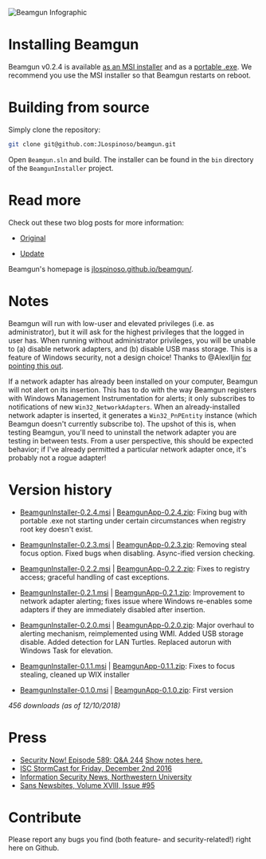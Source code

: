 ![Beamgun Infographic](https://github.com/JLospinoso/beamgun/raw/master/Readme.png)

Installing Beamgun
==

Beamgun v0.2.4 is available
[as an MSI installer](https://s3.amazonaws.com/net.lospi.beamgun/BeamgunInstaller-0.2.4.msi)
and as a [portable .exe](https://s3.amazonaws.com/net.lospi.beamgun/BeamgunApp-0.2.4.zip).
We recommend you use the MSI installer so that Beamgun restarts
on reboot.

Building from source
==

Simply clone the repository:
```sh
git clone git@github.com:JLospinoso/beamgun.git
```

Open `Beamgun.sln` and build. The installer can be found in the `bin` directory of the `BeamgunInstaller` project.

Read more
==

Check out these two blog posts for more information:

* [Original](https://jlospinoso.github.io/infosec/usb%20rubber%20ducky/c%23/clr/wpf/.net/security/2016/11/15/usb-rubber-ducky-defeat.html)

* [Update](https://jlospinoso.github.io/infosec/usb%20rubber%20ducky/lan%20turtle/c%23/clr/wpf/.net/security/2016/11/30/beamgun-update-poison-tap.html)

Beamgun's homepage is [jlospinoso.github.io/beamgun/](https://jlospinoso.github.io/beamgun).

Notes
==
Beamgun will run with low-user and elevated privileges (i.e. as administrator), but it will ask for the highest privileges that the logged in user has. When running without administrator privileges, you will be unable to (a) disable network adapters, and (b) disable USB mass storage. This is a feature of Windows security, not a design choice! Thanks to @AlexIljin [for pointing this out](https://github.com/JLospinoso/beamgun/issues/7).

If a network adapter has already been installed on your computer, Beamgun will not alert on its insertion. This has to do with the way Beamgun registers with Windows Management Instrumentation for alerts; it only subscribes to notifications of new `Win32_NetworkAdapters`. When an already-installed network adapter is inserted, it generates a `Win32_PnPEntity` instance (which Beamgun doesn't currently subscribe to). The upshot of this is, when testing Beamgun, you'll need to uninstall the network adapter you are testing in between tests. From a user perspective, this should be expected behavior; if I've already permitted a particular network adapter once, it's probably not a rogue adapter!

Version history
==
* [BeamgunInstaller-0.2.4.msi](https://s3.amazonaws.com/net.lospi.beamgun/BeamgunInstaller-0.2.4.msi) | [BeamgunApp-0.2.4.zip](https://s3.amazonaws.com/net.lospi.beamgun/BeamgunApp-0.2.4.zip): Fixing bug with portable .exe not starting under certain circumstances when registry root key doesn't exist.

* [BeamgunInstaller-0.2.3.msi](https://s3.amazonaws.com/net.lospi.beamgun/BeamgunInstaller-0.2.3.msi) | [BeamgunApp-0.2.3.zip](https://s3.amazonaws.com/net.lospi.beamgun/BeamgunApp-0.2.3.zip): Removing steal focus option. Fixed bugs when disabling. Async-ified version checking.

* [BeamgunInstaller-0.2.2.msi](https://s3.amazonaws.com/net.lospi.beamgun/BeamgunInstaller-0.2.2.msi) | [BeamgunApp-0.2.2.zip](https://s3.amazonaws.com/net.lospi.beamgun/BeamgunApp-0.2.2.zip): Fixes to registry access; graceful handling of cast exceptions.

* [BeamgunInstaller-0.2.1.msi](https://s3.amazonaws.com/net.lospi.beamgun/BeamgunInstaller-0.2.1.msi) | [BeamgunApp-0.2.1.zip](https://s3.amazonaws.com/net.lospi.beamgun/BeamgunApp-0.2.1.zip): Improvement to network adapter alerting; fixes issue where Windows re-enables some adapters if they are immediately disabled after insertion.

* [BeamgunInstaller-0.2.0.msi](https://s3.amazonaws.com/net.lospi.beamgun/BeamgunInstaller-0.2.0.msi) | [BeamgunApp-0.2.0.zip](https://s3.amazonaws.com/net.lospi.beamgun/BeamgunApp-0.2.0.zip): Major overhaul to alerting mechanism, reimplemented using WMI. Added USB storage disable. Added detection for LAN Turtles. Replaced autorun with Windows Task for elevation.

* [BeamgunInstaller-0.1.1.msi](https://s3.amazonaws.com/net.lospi.beamgun/BeamgunInstaller-0.1.1.msi) | [BeamgunApp-0.1.1.zip](https://s3.amazonaws.com/net.lospi.beamgun/BeamgunApp-0.1.1.zip): Fixes to focus stealing, cleaned up WIX installer

* [BeamgunInstaller-0.1.0.msi](https://s3.amazonaws.com/net.lospi.beamgun/BeamgunInstaller-0.1.0.msi) | [BeamgunApp-0.1.0.zip](https://s3.amazonaws.com/net.lospi.beamgun/BeamgunApp-0.1.0.zip): First version

_456 downloads (as of 12/10/2018)_

Press
==
* [Security Now! Episode 589: Q&A 244](https://www.grc.com/securitynow.htm) [Show notes here.](https://www.grc.com/sn/SN-589-Notes.pdf)
* [ISC StormCast for Friday, December 2nd 2016](https://isc.sans.edu/podcastdetail.html)
* [Information Security News, Northwestern University](https://www.youtube.com/watch?v=Jb2dK8j94UI&feature=youtu.be)
* [Sans Newsbites, Volume XVIII, Issue #95](https://www.sans.org/newsletters/newsbites/xviii/95?utm_medium=Social&utm_source=Twitter&utm_content=SM_NB_xviii_95&utm_campaign=Newbites)

Contribute
==

Please report any bugs you find (both feature- and security-related!) right
here on Github.
